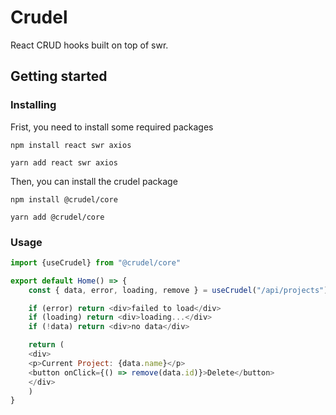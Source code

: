 # Crudel

React CRUD hooks built on top of swr.

## Getting started

### Installing

Frist, you need to install some required packages

```
npm install react swr axios

yarn add react swr axios
```

Then, you can install the crudel package

```
npm install @crudel/core

yarn add @crudel/core
```

### Usage

```JavaScript
import {useCrudel} from "@crudel/core"

export default Home() => {
    const { data, error, loading, remove } = useCrudel("/api/projects");

    if (error) return <div>failed to load</div>
    if (loading) return <div>loading...</div>
    if (!data) return <div>no data</div>

    return (
    <div>
    <p>Current Project: {data.name}</p>
    <button onClick={() => remove(data.id)}>Delete</button>
    </div>
    )
}
```
